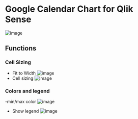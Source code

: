 # Google Calendar Chart for Qlik Sense

![image](https://user-images.githubusercontent.com/7877793/197672644-a1eeb5e1-90c4-4247-8b28-c60705efcd02.png)

## Functions
### Cell Sizing
- Fit to Width
![image](https://user-images.githubusercontent.com/7877793/197673274-82ec2964-a4ef-4dbf-9122-bb661db421ed.png)
- Cell sizing
![image](https://user-images.githubusercontent.com/7877793/197673330-d65c99af-3d31-4364-8729-e8f432b70e57.png)
### Colors and legend
-min/max color
![image](https://user-images.githubusercontent.com/7877793/197673620-552ad27a-9bc1-4ba8-ae29-5d60707c9ace.png)
- Show legend
![image](https://user-images.githubusercontent.com/7877793/197673690-81ba13cc-e878-4934-b214-e8aede063c23.png)
